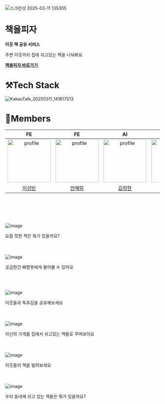 ![스크린샷 2025-03-11 135305](https://github.com/user-attachments/assets/a1edf530-f862-43f4-b582-9dfc4a4bf8c0)
# 책을피자
**이웃 책 공유 서비스**

주변 이웃끼리 집에 쉬고있는 책을 나눠봐요

**[책을피자 바로가기](https://optshj.github.io/Pizza)**

# ⚒️Tech Stack 
![KakaoTalk_20250311_141817513](https://github.com/user-attachments/assets/6fd8d18f-6d57-4e68-bd72-762c5c671959)

# 🏃Members
|                                                                         FE                                                                         |                                                                         FE                                                                          |                                                                          AI                                                                           |                                                                          DESIGN                                                                          |
| :------------------------------------------------------------------------------------------------------------------------------------------------: | :-------------------------------------------------------------------------------------------------------------------------------------------------: | :---------------------------------------------------------------------------------------------------------------------------------------------------: | :--------------------------------------------------------------------------------------------------------------------------------------------------: |
| <a href="https://github.com/optshj"><img src="https://avatars.githubusercontent.com/u/105402944?v=4" alt="profile" width="140" height="140"></a> | <a href="https://github.com/newrims"><img src="https://avatars.githubusercontent.com/u/141428348?v=4" alt="profile" width="140" height="140"></a> | <a href="https://github.com/jhkay"><img src="https://avatars.githubusercontent.com/u/59181522?v=4" alt="profile" width="140" height="140"></a> |<img src="https://avatars.githubusercontent.com/u/190333345?v=4" alt="profile" width="140" height="140"> |
|                                                       [이성빈](https://github.com/optshj)                                                       |                                                       [안혜림](https://github.com/newrims)                                                       |                                                       [김정현](https://github.com/jhkay)                                                       |                                                       김령현                                                   |
<br/>
<br/>
<br/>
<br/>

![image](https://github.com/user-attachments/assets/c21a70ad-74a9-4694-b91c-1b2eb13ab485)

요즘 핫한 책은 뭐가 있을까요?
<br/>
<br/>
<br/>
<br/>
![image](https://github.com/user-attachments/assets/2824c656-ff48-45c0-bc26-370eaac9a92b)

궁금한건 삐짱봇에게 물어볼 수 있어요
<br/>
<br/>
<br/>
<br/>

![image](https://github.com/user-attachments/assets/844cdf3c-44bf-4f8b-aa47-bb91c45a9597)

이웃들과 독후감을 공유해보세요
<br/>
<br/>
<br/>
<br/>
![image](https://github.com/user-attachments/assets/069fbe81-7c26-49a4-b145-0021f2ed8c11)

자신의 가게를 집에서 쉬고있는 책들로 꾸며보아요
<br/>
<br/>
<br/>
<br/>
![image](https://github.com/user-attachments/assets/bbb48afc-dd6e-4d8c-9654-8c203a0bad74)

이웃들의 책을 빌려보세요
<br/>
<br/>
<br/>
<br/>
![image](https://github.com/user-attachments/assets/79c744d2-40f6-4b16-92cc-97b27ad4e9be)

우리 동네에 쉬고 있는 책들은 뭐가 있을까요?
<br/>
<br/>
<br/>
<br/>

